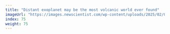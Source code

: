 ```yaml
---
title: "Distant exoplanet may be the most volcanic world ever found"
imageUrl: "https://images.newscientist.com/wp-content/uploads/2025/02/07223540/SEI_238793761.jpg?width=788"
index: 75
weight: 75
---
```

